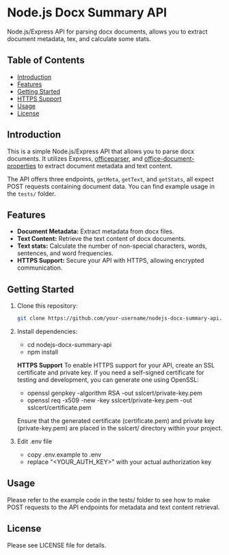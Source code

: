 # Node.js Docx Summary API

Node.js/Express API for parsing docx documents, allows you to extract document metadata, tex, and calculate some stats.

## Table of Contents

- [Introduction](#introduction)
- [Features](#features)
- [Getting Started](#getting-started)
- [HTTPS Support](#https-support)
- [Usage](#usage)
- [License](#license)

## Introduction

This is a simple Node.js/Express API that allows you to parse docx documents. It utilizes Express, [officeparser](https://github.com/gfloyd/node-office-parser), and [office-document-properties](https://github.com/nswalton/node-office-document-properties) to extract document metadata and text content.

The API offers three endpoints, `getMeta`, `getText`, and `getStats`, all expect POST requests containing document data. You can find example usage in the `tests/` folder.

## Features

- **Document Metadata:** Extract metadata from docx files.
- **Text Content:** Retrieve the text content of docx documents.
- **Text stats:** Calculate the number of non-special characters, words, sentences, and word frequencies.
- **HTTPS Support:** Secure your API with HTTPS, allowing encrypted communication.

## Getting Started

1. Clone this repository:

   ```bash
   git clone https://github.com/your-username/nodejs-docx-summary-api.git

2. Install dependencies:

    - cd nodejs-docx-summary-api
    - npm install

    **HTTPS Support**
    To enable HTTPS support for your API, create an SSL certificate and private key. If you need a self-signed certificate for testing and development, you can generate one using OpenSSL:

    - openssl genpkey -algorithm RSA -out sslcert/private-key.pem
    - openssl req -x509 -new -key sslcert/private-key.pem -out sslcert/certificate.pem
    
    Ensure that the generated certificate (certificate.pem) and private key (private-key.pem) are placed in the sslcert/ directory within your project.

3. Edit .env file

    - copy .env.example to .env
    - replace "<YOUR_AUTH_KEY>" with your actual authorization key

## Usage

Please refer to the example code in the tests/ folder to see how to make POST requests to the API endpoints for metadata and text content retrieval.

## License

Please see LICENSE file for details.
